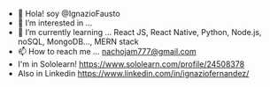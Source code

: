 - 👋 Hola! soy @IgnazioFausto
- 👀 I’m interested in ... 
- 🌱 I’m currently learning ... React JS, React Native, Python, Node.js, noSQL, MongoDB..., MERN stack
- 📫 How to reach me ... nachojam777@gmail.com
- I'm in Sololearn! https://www.sololearn.com/profile/24508378
- Also in Linkedin https://www.linkedin.com/in/ignaziofernandez/
